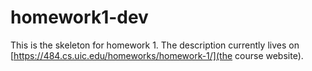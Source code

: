 # homework1-dev

This is the skeleton for homework 1. The description currently lives on
[https://484.cs.uic.edu/homeworks/homework-1/](the course website).